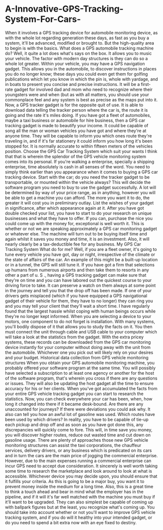 # A-Innovative-GPS-Tracking-System-For-Cars-
When it involves a GPS tracking device for automobile monitoring device, as with the whole lot regarding generation these days, as fast as you buy a system, it'll be advanced, modified or brought to. But the high-quality area to begin is with the basics.  What does a GPS automobile tracking machine do? Well, it quite a lot does what's says on the box. It allows you to music your vehicle. The factor with modern day structures is they can do so a whole lot greater. Within your vehicle, you may have a GPS navigation gadget.  This allows you in the automobile, to discover instructions in places you do no longer know; these days you could even get them for golfing publications which let you know in which the pin is, whole with yardage, and in boats to present you concise and precise instructions.  It will be a first-rate gadget for involved dad and mom who need to recognize where their youngsters were and when (but as with all matters, you should use your commonplace feel and any system is best as precise as the maps put into it. Now, a GPS tracker gadget is for the opposite quit of use. It is able to download data telling the tracker person where the car is, the route it is going and the rate it's miles doing. If you have got a fleet of automobiles, maybe a taxi business or automobile for hire business, then a GPS car tracking gadget is made to beautify your income.  It could be capable of song all the man or woman vehicles you have got and where they're at anyone time. They will be capable to inform you which ones route they're traveling in, and if it's far stationery it could inform you how long it's been stopped for. It is normally accurate to within fifteen meters of the vehicles position. Choose the GPS Car Tracking System which suit your wants I think that that is wherein the splendor of the GPS vehicle monitoring system comes into its personal. If you're walking a enterprise, specially a shipping enterprise, time absolutely is cash in all senses of the word. You need to simply think earlier than you appearance when it comes to buying a GPS car tracking device. Start with the car; do you need the tracker gadget to be transportable, or mounted within the vehicle always? This will decide the software program you need to buy to use the gadget successfully. A lot will be determined by way of your price range, as in anything, however you will be able to get a machine you can afford. The more you want it to do, the greater it will cost you in preliminary outlay. List the wishes of your gadget in significance, after which appearance again at it. After you have got double checked your list, you have to start to do your research on unique businesses and what they have to offer. If you can, purchase the nice you could come up with the money for, exceptional is well worth it.  This is whether or not we are speaking approximately a GPS car monitoring gadget or whatever else. The machine will turn out to be buying itself time and again whilst it saves you money and time, it is an investment. Also, it will nearly clearly be a tax-deductible fee for any business. My GPS Car Tracking System What do for me? Well, if you are a fleet owner, it's going to tune every vehicle you have got, day or night, irrespective of the climate or the state of affairs of the car. An example of this might be a built-up location or in a tunnel, the GPS will still tune it.  If you have got a firm that selections up humans from numerous airports and then take them to resorts in any other a part of u. S ., having a GPS tracking gadget can make sure that they're on time and you can have labored out the quickest course to your driving force to take. It can preserve a watch on them always at some point in the journey and tell you that the drop off has been made.  If one of your drivers gets misplaced (which if you have equipped a GPS navigational gadget of their vehicle for them, they have to no longer) they can ring you and you may tell your client that they'll wait a short time. I have regularly found that the largest hassle whilst coping with human beings occurs while they're no longer kept informed. When you are selecting a device to your motors, one component to do not forget is installation. With many systems, you'll bodily dispose of it that allows you to study the facts on it.  You then must connect the unit through cable and USB cable to your computer which will take a look at the statistics from the gadget. With the extra pricey systems, these records can be downloaded from the GPS car monitoring device instantly for your computer without doing away with the unit from the automobile. Whichever one you pick out will likely rely on your desires and your budget. Historical data collection from GPS vehicle monitoring structures When you obtain your GPS automobile monitoring machine, you probably offered your software program at the same time. You will possibly have selected a subscription to at least one agency or another for the host of the software program, that's wherein you cross if there are any questions or issues.  They will also be updating the host gadget all the time to ensure accuracy for his or her clients. When you've got accumulated the facts from your entire GPS vehicle tracking gadget you can start to research the statistics. Now, you can check everywhere your car has been, when, how long it changed into there if it became desk-bound. Are there are any unaccounted for journeys? If there were deviations you could ask why. It also can tell you how an awful lot of gasoline was used.  Which routes have been used by which drivers? In reality, you have to be capable of tie-up each pickup and drop off and as soon as you have got done this, any discrepancies will quickly come to fore. This will, in time save you money, you will discover higher routes, reduce out wasted time and cut down on gasoline usage. There are plenty of approaches those new GPS vehicle monitoring structures can assist the taxi corporations, the chauffeur services, delivery drivers, or any business which is predicated on its cars and in turn the cars are the main price of jogging the commercial enterprise. However, due to the main expenses running a commercial enterprise can incur GPS need to accept due consideration.  It sincerely is well worth taking some time to research the marketplace and look around to look at what is accessible. Whichever device you may decide upon, you should ensure that it fulfills your criteria.  As this is going to be a major buy, you want it to prevent money inside the medium for a long time. Also, this is a great time to think a touch ahead and bear in mind what the employer has in the pipeline, and if it will it's far well matched with the machine you must buy if it'll want to be upgraded.  They can also simplest be capable of coming up with ballpark figures but at the least, you recognize what's coming up. You should take into account whether or not you'll want to improve GPS vehicle tracking system, and if you do will it healthy into your intended gadget, or do you need to spend a bit extra now with an eye fixed to destiny.
